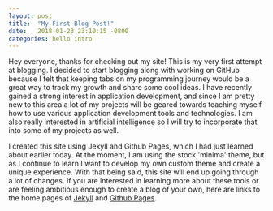 ```yaml
---
layout: post
title:  "My First Blog Post!"
date:   2018-01-23 23:10:15 -0800
categories: hello intro
---
```

Hey everyone, thanks for checking out my site! This is my very first attempt at blogging. I decided to start blogging along with working on GitHub because I felt that keeping tabs on my programming journey would be a great way to track my growth and share some cool ideas. I have recently gained a strong interest in application development, and since I am pretty new to this area a lot of my projects will be geared towards teaching myself how to use various application development tools and technologies. I am also really interested in artificial intelligence so I will try to incorporate that into some of my projects as well.

I created this site using Jekyll and Github Pages, which I had just learned about earlier today. At the moment, I am using the stock 'minima' theme, but as I continue to learn I want to develop my own custom theme and create a unique experience. With that being said, this site will end up going through a lot of changes. If you are interested in learning more about these tools or are feeling ambitious enough to create a blog of your own, here are links to the home pages of [Jekyll][jekyll-docs] and [Github Pages][github-pages].

[jekyll-docs]: https://jekyllrb.com
[github-pages]:   https://pages.github.com
